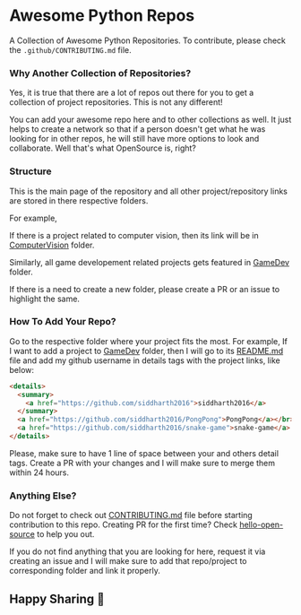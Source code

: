 # Awesome Python Repos
A Collection of Awesome Python Repositories. To contribute, please check the `.github/CONTRIBUTING.md` file.

### Why Another Collection of Repositories?

Yes, it is true that there are a lot of repos out there for you to get a collection of project repositories. This is not any different!

You can add your awesome repo here and to other collections as well. It just helps to create a network so that if a person doesn't get what he was looking for in other repos, he will still have more options to look and collaborate. Well that's what OpenSource is, right?

### Structure

This is the main page of the repository and all other project/repository links are stored in there respective folders.

For example,

If there is a project related to computer vision, then its link will be in [ComputerVision](./ComputerVision) folder.

Similarly, all game developement related projects gets featured in [GameDev](./GameDev) folder.

If there is a need to create a new folder, please create a PR or an issue to highlight the same.

### How To Add Your Repo?

Go to the respective folder where your project fits the most. For example, If I want to add a project to [GameDev](./GameDev) folder, then I will go to its [README.md](./GameDev/README.md) file and add my github username in details tags with the project links, like below:

```md
<details>
  <summary>
    <a href="https://github.com/siddharth2016">siddharth2016</a>
  </summary>
  <a href="https://github.com/siddharth2016/PongPong">PongPong</a></br>
  <a href="https://github.com/siddharth2016/snake-game">snake-game</a>
</details>
```

Please, make sure to have 1 line of space between your and others detail tags. Create a PR with your changes and I will make sure to merge them within 24 hours.

### Anything Else?

Do not forget to check out [CONTRIBUTING.md](.github/CONTRIBUTING.md) file before starting contribution to this repo. Creating PR for the first time? Check [hello-open-source](https://github.com/siddharth2016/hello-open-source) to help you out.

If you do not find anything that you are looking for here, request it via creating an issue and I will make sure to add that repo/project to corresponding folder and link it properly.

## Happy Sharing 🧡
